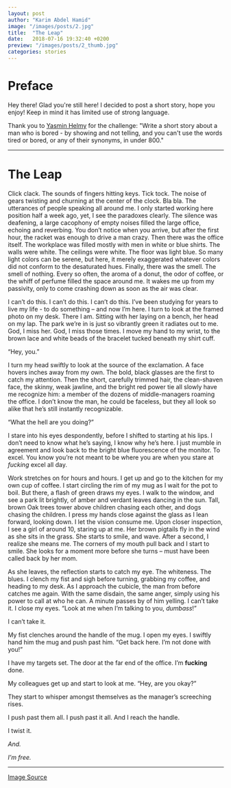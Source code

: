 ```yaml
---
layout: post
author: "Karim Abdel Hamid"
image: "/images/posts/2.jpg"
title:  "The Leap"
date:   2018-07-16 19:32:40 +0200
preview: "/images/posts/2_thumb.jpg"
categories: stories
---
```


# Preface

Hey there! Glad you're still here! I decided to post a short story, hope you enjoy! Keep in mind it has limited use of strong language.

Thank you to [Yasmin Helmy](https://someonecalledyelmy.wordpress.com/) for the challenge:
"Write a short story about a man who is bored - by showing and not telling, and you can't use the words tired or bored, or any of their synonyms, in under 800."

---

# The Leap

Click clack. The sounds of fingers hitting keys. Tick tock. The noise of gears twisting and churning at the center of the clock. Bla bla. The utterances of people speaking all around me. I only started working here position half a week ago, yet, I see the paradoxes clearly. The silence was deafening, a large cacophony of empty noises filled the large office, echoing and reverbing. You don’t notice when you arrive, but after the first hour, the racket was enough to drive a man crazy. Then there was the office itself. The workplace was filled mostly with men in white or blue shirts. The walls were white. The ceilings were white. The floor was light blue. So many light colors can be serene, but here, it merely exaggerated whatever colors did not conform to the desaturated hues. Finally, there was the smell. The smell of nothing. Every so often, the aroma of a donut, the odor of coffee, or the whiff of perfume filled the space around me. It wakes me up from my passivity, only to come crashing down as soon as the air was clear.

I can’t do this. I can’t do this. I can’t do this. I’ve been studying for years to live my life - to do something – and now I’m here. I turn to look at the framed photo on my desk. There I am. Sitting with her laying on a bench, her head on my lap. The park we’re in is just so vibrantly green it radiates out to me. God, I miss her. God, I miss those times. I move my hand to my wrist, to the brown lace and white beads of the bracelet tucked beneath my shirt cuff.

“Hey, you.”

I turn my head swiftly to look at the source of the exclamation. A face hovers inches away from my own. The bold, black glasses are the first to catch my attention. Then the short, carefully trimmed hair, the clean-shaven face, the skinny, weak jawline, and the bright red power tie all slowly have me recognize him: a member of the dozens of middle-managers roaming the office. I don’t know the man, he could be faceless, but they all look so alike that he’s still instantly recognizable.

“What the hell are you doing?”

I stare into his eyes despondently, before I shifted to starting at his lips. I don’t need to know what he’s saying, I know why he’s here. I just mumble in agreement and look back to the bright blue fluorescence of the monitor. To excel. You know you’re not meant to be where you are when you stare at *fucking* excel all day.
  
Work stretches on for hours and hours. I get up and go to the kitchen for my own cup of coffee. I start circling the rim of my mug as I wait for the pot to boil. But there, a flash of green draws my eyes. I walk to the window, and see a park lit brightly, of amber and verdant leaves dancing in the sun. Tall, brown Oak trees tower above children chasing each other, and dogs chasing the children. I press my hands close against the glass as I lean forward, looking down. I let the vision consume me. Upon closer inspection, I see a girl of around 10, staring up at me. Her brown pigtails fly in the wind as she sits in the grass. She starts to smile, and wave. After a second, I realize she means me. The corners of my mouth pull back and I start to smile. She looks for a moment more before she turns – must have been called back by her mom.

As she leaves, the reflection starts to catch my eye. The whiteness. The blues. I clench my fist and sigh before turning, grabbing my coffee, and heading to my desk. As I approach the cubicle, the man from before catches me again. With the same disdain, the same anger, simply using his power to call at who he can.
A minute passes by of him yelling. I can’t take it. I close my eyes.
“Look at me when I’m talking to you, *dumbass*!”

I can’t take it.

My fist clenches around the handle of the mug. I open my eyes. I swiftly hand him the mug and push past him.
“Get back here. I’m not done with you!”

I have my targets set. The door at the far end of the office. I’m **fucking** done.

My colleagues get up and start to look at me. “Hey, are you okay?”

They start to whisper amongst themselves as the manager’s screeching rises.

I push past them all. I push past it all. And I reach the handle.

I twist it.

_And._

_I’m free._

---

[Image Source](https://www.pexels.com/photo/light-road-landscape-nature-35600/)
